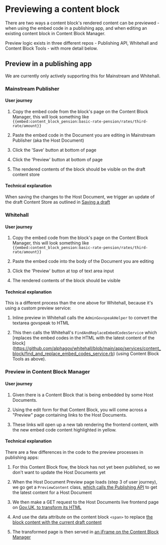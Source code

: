# Previewing a content block

There are two ways a content block's rendered content can be previewed - when using the embed code in a publishing app, and when editing an existing content block in Content Block Manager.

Preview logic exists in three different repos - Publishing API, Whitehall and Content Block Tools - with more detail below.

## Preview in a publishing app

We are currently only actively supporting this for Mainstream and Whitehall.

### Mainstream Publisher

#### User journey

1. Copy the embed code from the block's page on the Content Block Manager, this will look something like `{{embed:content_block_pension:basic-rate-pension/rates/third-rate/amount}}`

2. Paste the embed code in the Document you are editing in Mainstream Publisher (aka the Host Document)

3. Click the 'Save' button at bottom of page

4. Click the 'Preview' button at bottom of page

5. The rendered contents of the block should be visible on the draft content store

#### Technical explanation

When saving the changes to the Host Document, we trigger an update of the draft Content Store as outlined in [Saving a draft](how_embedding_works.md#saving-a-draft)

### Whitehall

#### User journey

1. Copy the embed code from the block's page on the Content Block Manager, this will look something like `{{embed:content_block_pension:basic-rate-pension/rates/third-rate/amount}}`

1. Paste the embed code into the body of the Document you are editing

1. Click the 'Preview' button at top of text area input

1. The rendered contents of the block should be visible

#### Technical explanation

This is a different process than the one above for Whitehall, because it's using a custom preview service:

1. Inline preview in Whitehall calls the `AdminGovspeakHelper` to convert the textarea govspeak to HTML

1. This then calls the Whitehall's `FindAndReplaceEmbedCodesService` which [replaces the embed codes in the HTML with the latest content of the block] (<https://github.com/alphagov/whitehall/blob/main/app/services/content_block/find_and_replace_embed_codes_service.rb>) (using Content Block Tools as above).

### Preview in Content Block Manager

#### User journey

1. Given there is a Content Block that is being embedded by some Host Documents.

1. Using the edit form for that Content Block, you will come across a "Preview" page containing links to the Host Documents.

1. These links will open up a new tab rendering the frontend content, with the new embed code content highlighted in yellow.

#### Technical explanation

There are a few differences in the code to the preview processes in publishing apps:

1. For this Content Block flow, the block has not yet been published, so we don't want to update the Host Documents yet

1. When the Host Document Preview page loads (step 3 of user journey), we go get a `PreviewContent` class, [which calls the Publishing API](https://github.com/alphagov/content-block-manager/blob/main/app/models/preview_content.rb#L5) to get the latest content for a Host Document

1. We then make a GET request to the Host Documents live frontend page on [Gov.UK, to transform its HTML](https://github.com/alphagov/content-block-manager/blob/main/app/services/generate_preview_html.rb#L16)

1. And use the data attribute on the content block `<span>` to replace [the block content with the current draft content](https://github.com/alphagov/content-block-manager/blob/main/app/services/generate_preview_html.rb#L75)

1. The transformed page is then served in [an iFrame on the Content Block Manager](https://github.com/alphagov/content-block-manager/blob/main/app/views/editions/host_content/preview.html.erb#L15)
